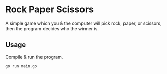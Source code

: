 # Rock Paper Scissors

A simple game which you & the computer will pick rock, paper, or scissors, then the program decides who the winner is.

## Usage

Compile & run the program.

```sh
go run main.go
```
